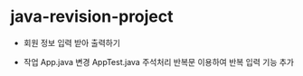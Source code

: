# java-revision-project

- 회원 정보 입력 받아 출력하기

- 작업
    App.java 변경
    AppTest.java 주석처리
    반복문 이용하여 반복 입력 기능 추가